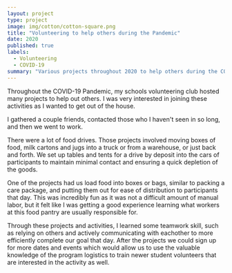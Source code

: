 ```yaml
---
layout: project
type: project
image: img/cotton/cotton-square.png
title: "Volunteering to help others during the Pandemic"
date: 2020
published: true
labels:
  - Volunteering
  - COVID-19
summary: "Various projects throughout 2020 to help others during the COVID-19 Pandemic"
---
```

Throughout the COVID-19 Pandemic, my schools volunteering club hosted many projects to help out others. I was very interested in joining these activities as I wanted to get out of the house.

I gathered a couple friends, contacted those who I haven't seen in so long, and then we went to work.

There were a lot of food drives. Those projects involved moving boxes of food, milk cartons and jugs into a truck or from a warehouse, or just back and forth. We set up tables and tents for a drive by deposit into the cars of participants to maintain minimal contact and ensuring a quick depletion of the goods.

One of the projects had us load food into boxes or bags, similar to packing a care package, and putting them out for ease of distribution to participants that day. This was incredibly fun as it was not a difficult amount of manual labor, but it felt like I was getting a good experience learning what workers at this food pantry are usually responsible for.

Through these projects and activities, I learned some teamwork skill, such as relying on others and actively communicating with eachother to more efficiently complete our goal that day. After the projects we could sign up for more dates and events which would allow us to use the valuable knowledge of the program logistics to train newer student volunteers that are interested in the activity as well.
